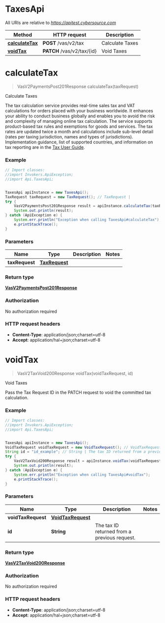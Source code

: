 # TaxesApi

All URIs are relative to *https://apitest.cybersource.com*

Method | HTTP request | Description
------------- | ------------- | -------------
[**calculateTax**](TaxesApi.md#calculateTax) | **POST** /vas/v2/tax | Calculate Taxes
[**voidTax**](TaxesApi.md#voidTax) | **PATCH** /vas/v2/tax/{id} | Void Taxes


<a name="calculateTax"></a>
# **calculateTax**
> VasV2PaymentsPost201Response calculateTax(taxRequest)

Calculate Taxes

The tax calculation service provides real-time sales tax and VAT calculations for orders placed with your business worldwide.  It enhances your ability to conduct business globally and enables you to avoid the risk and complexity of managing online tax calculation.  The service supports product-based tax rules and exemptions for goods and services.  The tax rates are updated twice a month and calculations include sub-level detail (rates per taxing jurisdiction, names and types of jurisdictions). Implementation guidance, list of supported countries, and information on tax reporting are in the [Tax User Guide](https://developer.cybersource.com/docs/cybs/en-us/tax-calculation/developer/all/rest/tax-calculation/tax-overview.html). 

### Example
```java
// Import classes:
//import Invokers.ApiException;
//import Api.TaxesApi;


TaxesApi apiInstance = new TaxesApi();
TaxRequest taxRequest = new TaxRequest(); // TaxRequest | 
try {
    VasV2PaymentsPost201Response result = apiInstance.calculateTax(taxRequest);
    System.out.println(result);
} catch (ApiException e) {
    System.err.println("Exception when calling TaxesApi#calculateTax");
    e.printStackTrace();
}
```

### Parameters

Name | Type | Description  | Notes
------------- | ------------- | ------------- | -------------
 **taxRequest** | [**TaxRequest**](TaxRequest.md)|  |

### Return type

[**VasV2PaymentsPost201Response**](VasV2PaymentsPost201Response.md)

### Authorization

No authorization required

### HTTP request headers

 - **Content-Type**: application/json;charset=utf-8
 - **Accept**: application/hal+json;charset=utf-8

<a name="voidTax"></a>
# **voidTax**
> VasV2TaxVoid200Response voidTax(voidTaxRequest, id)

Void Taxes

Pass the Tax Request ID in the PATCH request to void the committed tax calculation.

### Example
```java
// Import classes:
//import Invokers.ApiException;
//import Api.TaxesApi;


TaxesApi apiInstance = new TaxesApi();
VoidTaxRequest voidTaxRequest = new VoidTaxRequest(); // VoidTaxRequest | 
String id = "id_example"; // String | The tax ID returned from a previous request.
try {
    VasV2TaxVoid200Response result = apiInstance.voidTax(voidTaxRequest, id);
    System.out.println(result);
} catch (ApiException e) {
    System.err.println("Exception when calling TaxesApi#voidTax");
    e.printStackTrace();
}
```

### Parameters

Name | Type | Description  | Notes
------------- | ------------- | ------------- | -------------
 **voidTaxRequest** | [**VoidTaxRequest**](VoidTaxRequest.md)|  |
 **id** | **String**| The tax ID returned from a previous request. |

### Return type

[**VasV2TaxVoid200Response**](VasV2TaxVoid200Response.md)

### Authorization

No authorization required

### HTTP request headers

 - **Content-Type**: application/json;charset=utf-8
 - **Accept**: application/hal+json;charset=utf-8

